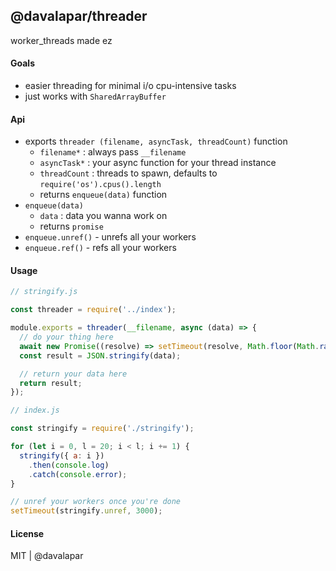 ## @davalapar/threader

worker_threads made ez

#### Goals

- easier threading for minimal i/o cpu-intensive tasks
- just works with `SharedArrayBuffer`

#### Api

- exports `threader (filename, asyncTask, threadCount)` function
  - `filename*` : always pass `__filename`
  - `asyncTask*` : your async function for your thread instance
  - `threadCount` : threads to spawn, defaults to `require('os').cpus().length`
  - returns `enqueue(data)` function
- `enqueue(data)`
  - `data` : data you wanna work on
  - returns `promise`
- `enqueue.unref()` - unrefs all your workers
- `enqueue.ref()` - refs all your workers

#### Usage

```js
// stringify.js

const threader = require('../index');

module.exports = threader(__filename, async (data) => {
  // do your thing here
  await new Promise((resolve) => setTimeout(resolve, Math.floor(Math.random() * 1000)));
  const result = JSON.stringify(data);

  // return your data here
  return result;
});
```

```js
// index.js

const stringify = require('./stringify');

for (let i = 0, l = 20; i < l; i += 1) {
  stringify({ a: i })
    .then(console.log)
    .catch(console.error);
}

// unref your workers once you're done
setTimeout(stringify.unref, 3000);

```

#### License

MIT | @davalapar